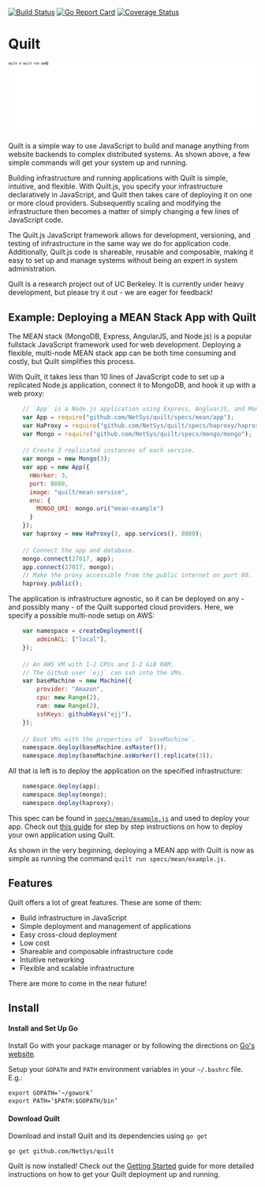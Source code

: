 [![Build Status](https://travis-ci.org/NetSys/quilt.svg?branch=master)](https://travis-ci.org/NetSys/quilt)
[![Go Report Card](https://goreportcard.com/badge/github.com/NetSys/quilt)](https://goreportcard.com/report/github.com/NetSys/quilt)
[![Coverage Status](https://coveralls.io/repos/github/NetSys/quilt/badge.svg?branch=master)](https://coveralls.io/github/NetSys/quilt?branch=master)

# Quilt

<img src="./docs/images/quilt_mean.gif">

Quilt is a simple way to use JavaScript to build and manage anything from
website backends to complex distributed systems. As shown above, a few simple
commands will get your system up and running.

Building infrastructure and running applications with Quilt is simple,
intuitive, and flexible. With Quilt.js, you specify your infrastructure
declaratively in JavaScript, and Quilt then takes care of deploying it on one
or more cloud providers. Subsequently scaling and modifying the infrastructure
then becomes a matter of simply changing a few lines of JavaScript code.

The Quilt.js JavaScript framework allows for development, versioning, and
testing of infrastructure in the same way we do for application code.
Additionally, Quilt.js code is shareable, reusable and composable, making it
easy to set up and manage systems without being an expert in system
administration.

Quilt is a research project out of UC Berkeley. It is currently under heavy
development, but please try it out - we are eager for feedback!

## Example: Deploying a MEAN Stack App with Quilt
The MEAN stack (MongoDB, Express, AngularJS, and Node.js) is a popular
fullstack JavaScript framework used for web development. Deploying a flexible,
multi-node MEAN stack app can be both time consuming and costly, but Quilt
simplifies this process.

With Quilt, it takes less than 10 lines of JavaScript code to set up a
replicated Node.js application, connect it to MongoDB, and hook it up with a
web proxy:

[//]: # (b1)
```javascript
    // `App` is a Node.js application using Express, AngluarJS, and MongoDB.
    var App = require("github.com/NetSys/quilt/specs/mean/app");
    var HaProxy = require("github.com/NetSys/quilt/specs/haproxy/haproxy").Haproxy;
    var Mongo = require("github.com/NetSys/quilt/specs/mongo/mongo");

    // Create 3 replicated instances of each service.
    var mongo = new Mongo(3);
    var app = new App({
      nWorker: 3,
      port: 8080,
      image: "quilt/mean-service",
      env: {
        MONGO_URI: mongo.uri("mean-example")
      }
    });
    var haproxy = new HaProxy(3, app.services(), 8080);

    // Connect the app and database.
    mongo.connect(27017, app);
    app.connect(27017, mongo);
    // Make the proxy accessible from the public internet on port 80.
    haproxy.public();
```

The application is infrastructure agnostic, so it can be deployed on any - and
possibly many - of the Quilt supported cloud providers. Here, we specify a
possible multi-node setup on AWS:

[//]: # (b1)
```javascript
    var namespace = createDeployment({
        adminACL: ["local"],
    });

    // An AWS VM with 1-2 CPUs and 1-2 GiB RAM.
    // The Github user `ejj` can ssh into the VMs.
    var baseMachine = new Machine({
        provider: "Amazon",
        cpu: new Range(2),
        ram: new Range(2),
        sshKeys: githubKeys("ejj"),
    });

    // Boot VMs with the properties of `baseMachine`.
    namespace.deploy(baseMachine.asMaster());
    namespace.deploy(baseMachine.asWorker().replicate(3));
```
All that is left is to deploy the application on the specified infrastructure:

[//]: # (b1)
```javascript
    namespace.deploy(app);
    namespace.deploy(mongo);
    namespace.deploy(haproxy);
```

This spec can be found in [`specs/mean/example.js`](./specs/mean/example.js)
and used to deploy your app. Check out [this guide](./docs/DeployMEANapp.md)
for step by step instructions on how to deploy your own application using
Quilt.

As shown in the very beginning, deploying a MEAN app with Quilt is now as simple
as running the command `quilt run specs/mean/example.js`.

## Features
Quilt offers a lot of great features. These are some of them:

* Build infrastructure in JavaScript
* Simple deployment and management of applications
* Easy cross-cloud deployment
* Low cost
* Shareable and composable infrastructure code
* Intuitive networking
* Flexible and scalable infrastructure

There are more to come in the near future!

## Install
#### Install and Set Up Go
Install Go with your package manager or by following the directions on
[Go's website](https://golang.org/doc/install).

Setup your `GOPATH` and `PATH` environment variables in your `~/.bashrc` file.
E.g.:

    export GOPATH=’~/gowork’
    export PATH=’$PATH:$GOPATH/bin’

#### Download Quilt
Download and install Quilt and its dependencies using `go get`

    go get github.com/NetSys/quilt

Quilt is now installed! Check out the
[Getting Started](./docs/GettingStarted.md) guide for more detailed
instructions on how to get your Quilt deployment up and running.
